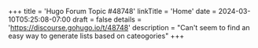 +++
title = 'Hugo Forum Topic #48748'
linkTitle = 'Home'
date = 2024-03-10T05:25:08-07:00
draft = false
details = 'https://discourse.gohugo.io/t/48748'
description = "Can't seem to find an easy way to generate lists based on cateogories"
+++
